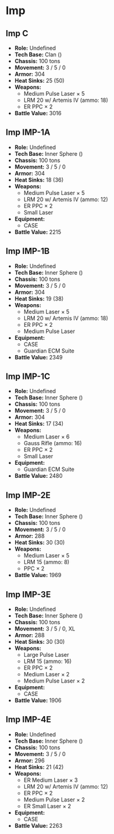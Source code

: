 # Imp
## Imp C
- **Role:** Undefined
- **Tech Base:** Clan ()
- **Chassis:** 100 tons
- **Movement:** 3 / 5 / 0
- **Armor:** 304
- **Heat Sinks:** 25 (50)
- **Weapons:**
  - Medium Pulse Laser × 5
  - LRM 20 w/ Artemis IV (ammo: 18)
  - ER PPC × 2
- **Battle Value:** 3016

## Imp IMP-1A
- **Role:** Undefined
- **Tech Base:** Inner Sphere ()
- **Chassis:** 100 tons
- **Movement:** 3 / 5 / 0
- **Armor:** 304
- **Heat Sinks:** 18 (36)
- **Weapons:**
  - Medium Pulse Laser × 5
  - LRM 20 w/ Artemis IV (ammo: 12)
  - ER PPC × 2
  - Small Laser
- **Equipment:**
  - CASE
- **Battle Value:** 2215

## Imp IMP-1B
- **Role:** Undefined
- **Tech Base:** Inner Sphere ()
- **Chassis:** 100 tons
- **Movement:** 3 / 5 / 0
- **Armor:** 304
- **Heat Sinks:** 19 (38)
- **Weapons:**
  - Medium Laser × 5
  - LRM 20 w/ Artemis IV (ammo: 18)
  - ER PPC × 2
  - Medium Pulse Laser
- **Equipment:**
  - CASE
  - Guardian ECM Suite
- **Battle Value:** 2349

## Imp IMP-1C
- **Role:** Undefined
- **Tech Base:** Inner Sphere ()
- **Chassis:** 100 tons
- **Movement:** 3 / 5 / 0
- **Armor:** 304
- **Heat Sinks:** 17 (34)
- **Weapons:**
  - Medium Laser × 6
  - Gauss Rifle (ammo: 16)
  - ER PPC × 2
  - Small Laser
- **Equipment:**
  - Guardian ECM Suite
- **Battle Value:** 2480

## Imp IMP-2E
- **Role:** Undefined
- **Tech Base:** Inner Sphere ()
- **Chassis:** 100 tons
- **Movement:** 3 / 5 / 0
- **Armor:** 288
- **Heat Sinks:** 30 (30)
- **Weapons:**
  - Medium Laser × 5
  - LRM 15 (ammo: 8)
  - PPC × 2
- **Battle Value:** 1969

## Imp IMP-3E
- **Role:** Undefined
- **Tech Base:** Inner Sphere ()
- **Chassis:** 100 tons
- **Movement:** 3 / 5 / 0, XL
- **Armor:** 288
- **Heat Sinks:** 30 (30)
- **Weapons:**
  - Large Pulse Laser
  - LRM 15 (ammo: 16)
  - ER PPC × 2
  - Medium Laser × 2
  - Medium Pulse Laser × 2
- **Equipment:**
  - CASE
- **Battle Value:** 1906

## Imp IMP-4E
- **Role:** Undefined
- **Tech Base:** Inner Sphere ()
- **Chassis:** 100 tons
- **Movement:** 3 / 5 / 0
- **Armor:** 296
- **Heat Sinks:** 21 (42)
- **Weapons:**
  - ER Medium Laser × 3
  - LRM 20 w/ Artemis IV (ammo: 12)
  - ER PPC × 2
  - Medium Pulse Laser × 2
  - ER Small Laser × 2
- **Equipment:**
  - CASE
- **Battle Value:** 2263

